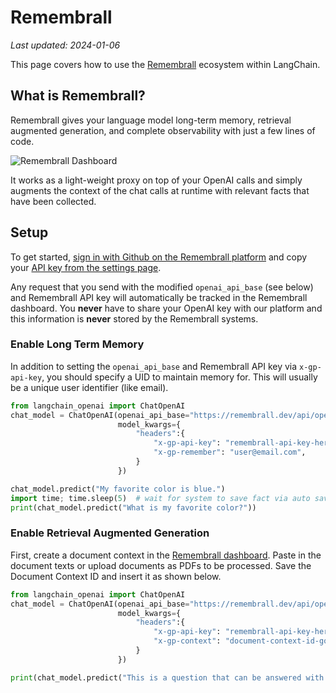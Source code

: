 # Remembrall
*Last updated: 2024-01-06*

This page covers how to use the [Remembrall](https://remembrall.dev) ecosystem within LangChain.

## What is Remembrall?

Remembrall gives your language model long-term memory, retrieval augmented generation, and complete observability with just a few lines of code.

![Remembrall Dashboard](/img/RemembrallDashboard.png)

It works as a light-weight proxy on top of your OpenAI calls and simply augments the context of the chat calls at runtime with relevant facts that have been collected.

## Setup

To get started, [sign in with Github on the Remembrall platform](https://remembrall.dev/login) and copy your [API key from the settings page](https://remembrall.dev/dashboard/settings).

Any request that you send with the modified `openai_api_base` (see below) and Remembrall API key will automatically be tracked in the Remembrall dashboard. You **never** have to share your OpenAI key with our platform and this information is **never** stored by the Remembrall systems.

### Enable Long Term Memory

In addition to setting the `openai_api_base` and Remembrall API key via `x-gp-api-key`, you should specify a UID to maintain memory for. This will usually be a unique user identifier (like email).

```python
from langchain_openai import ChatOpenAI
chat_model = ChatOpenAI(openai_api_base="https://remembrall.dev/api/openai/v1",
                        model_kwargs={
                            "headers":{
                                "x-gp-api-key": "remembrall-api-key-here",
                                "x-gp-remember": "user@email.com",
                            }
                        })

chat_model.predict("My favorite color is blue.")
import time; time.sleep(5)  # wait for system to save fact via auto save
print(chat_model.predict("What is my favorite color?"))
```

### Enable Retrieval Augmented Generation

First, create a document context in the [Remembrall dashboard](https://remembrall.dev/dashboard/spells). Paste in the document texts or upload documents as PDFs to be processed. Save the Document Context ID and insert it as shown below.

```python
from langchain_openai import ChatOpenAI
chat_model = ChatOpenAI(openai_api_base="https://remembrall.dev/api/openai/v1",
                        model_kwargs={
                            "headers":{
                                "x-gp-api-key": "remembrall-api-key-here",
                                "x-gp-context": "document-context-id-goes-here",
                            }
                        })

print(chat_model.predict("This is a question that can be answered with my document."))
```
